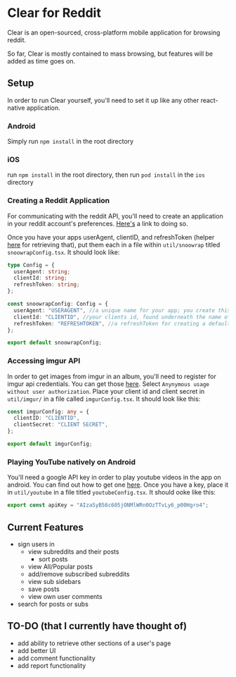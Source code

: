 # Clear for Reddit

Clear is an open-sourced, cross-platform mobile application for browsing reddit.

So far, Clear is mostly contained to mass browsing, but features will be added as time goes on.

## Setup

In order to run Clear yourself, you'll need to set it up like any other react-native application.

### Android

Simply run `npm install` in the root directory

### iOS

run `npm install` in the root directory, then run `pod install` in the `ios` directory

### Creating a Reddit Application

For communicating with the reddit API, you'll need to create an application in your reddit account's preferences. [Here's](https://redditclient.readthedocs.io/en/latest/oauth/) a link to doing so.

Once you have your apps userAgent, clientID, and refreshToken (helper [here](https://github.com/not-an-aardvark/reddit-oauth-helper) for retrieving that), put them each in a file within `util/snoowrap` titled `snoowrapConfig.tsx`. It should look like:

```ts
type Config = {
  userAgent: string;
  clientId: string;
  refreshToken: string;
};

const snoowrapConfig: Config = {
  userAgent: "USERAGENT", //a unique name for your app; you create this yourself
  clientId: "CLIENTID", //your clients id, found underneath the name of your application in your reddit account's app preferences
  refreshToken: "REFRESHTOKEN", //a refreshToken for creating a default account that unauthed users will use when they use the app without an account
};

export default snoowrapConfig;
```

### Accessing imgur API

In order to get images from imgur in an album, you'll need to register for imgur api credentials. You can get those
[here](https://api.imgur.com/oauth2/addclient). Select `Anynymous usage without user authorization`. Place your
client id and client secret in `util/imgur/` in a file called `imgurConfig.tsx`. It should look like this:

```ts
const imgurConfig: any = {
  clientID: "CLIENTID",
  clientSecret: "CLIENT SECRET",
};

export default imgurConfig;
```

### Playing YouTube natively on Android

You'll need a google API key in order to play youtube videos in the app on android. You can find out how to get one [here](https://developers.google.com/youtube/android/player/register). Once you have a key, place it in `util/youtube` in a file titled `youtubeConfig.tsx`. It should ooke like this:

```ts
export const apiKey = "AIzaSyB56c605jONMlWRn0OzTTvLy6_p00Hgro4";
```

## Current Features

- sign users in
  - view subreddits and their posts
    - sort posts
  - view All/Popular posts
  - add/remove subscribed subreddits
  - view sub sidebars
  - save posts
  - view own user comments
- search for posts or subs

## TO-DO (that I currently have thought of)

- add ability to retrieve other sections of a user's page
- add better UI
- add comment functionality
- add report functionality
